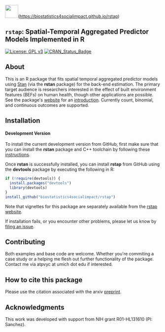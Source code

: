 <img src = "https://github.com/Biostatistics4socialimpact/rstap/blob/master/docs/references/figures/rstap_hex.png" height = "42" width = "42"/>(https://biostatistics4socialimpact.github.io/rstap)
## `rstap`: Spatial-Temporal Aggregated Predictor Models Implemented in R
<!---
[![Build Status](https://travis-ci.org/Biostatistics4SocialImpact/rstap.svg?branch=master)](https://travis-ci.org/Biostatistics4SocialImpact/rstap)
-->
[![License: GPL v3](https://img.shields.io/badge/License-GPL%20v3-blue.svg)](https://www.gnu.org/licenses/gpl-3.0)
[![CRAN\_Status\_Badge](http://www.r-pkg.org/badges/version/rstap?color=green)](http://cran.r-project.org/package=rstap)

## About

This is an R package that fits spatial temporal aggregated predictor models using [Stan](http://mc-stan.org) (via the **rstan** package) for the back-end
estimation. The primary target audience is researchers interested in the effect of built environment features (BEFs) on human health, though other
applications are possible. See the package's [website](https://biostatistics4socialimpact.github.io/rstap) for an [introduction](https://biostatistics4socialimpact.github.io/rstap/articles/Introduction.html). Currently count, binomial, and continuous outcomes are supported.


## Installation

#### Development Version

To install the current development version from GitHub, first make sure that you can install the **rstan**
package and C++ toolchain by following these
[instructions](https://github.com/stan-dev/rstan/wiki/RStan-Getting-Started).

Once **rstan** is successfully installed, you can install **rstap** from
GitHub using the **devtools** package by executing the following in R:

```r
if (!require(devtools)) {
  install.packages("devtools")
  library(devtools)
}
install_github("biostatistics4socialimpact/rstap")
```

Note that vignettes for this package are separately available from the 
[rstap website](https://biostatistics4socialimpact.github.io/rstap). 

If installation fails, or you encounter other problems, please let us know by [filing an issue](https://github.com/biostatistics4socialimpact/rstap/issues).


## Contributing

Both examples and base code are welcome. Whether you're commiting a case study or a helping me flesh out further functionality of the package. Contact me via atpvyc at umich dot edu if interested.

## How to cite this package

Please use the citation associated with the arxiv [preprint](https://arxiv.org/abs/1812.10208).

## Acknowledgments 

This work was developed with support from NIH grant R01-HL131610 (PI: Sanchez).


